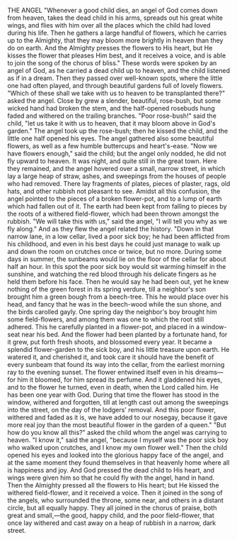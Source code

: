 THE ANGEL
"Whenever
a
good
child
dies,
an
angel
of
God
comes
down
from
heaven,
takes
the
dead
child
in
his
arms,
spreads
out
his
great
white
wings,
and
flies
with
him
over
all
the
places
which
the
child
had
loved
during
his
life.
Then
he
gathers
a
large
handful
of
flowers,
which
he
carries
up
to
the
Almighty,
that
they
may
bloom
more
brightly
in
heaven
than
they
do
on
earth.
And
the
Almighty
presses
the
flowers
to
His
heart,
but
He
kisses
the
flower
that
pleases
Him
best,
and
it
receives
a
voice,
and
is
able
to
join
the
song
of
the
chorus
of
bliss."
These
words
were
spoken
by
an
angel
of
God,
as
he
carried
a
dead
child
up
to
heaven,
and
the
child
listened
as
if
in
a
dream.
Then
they
passed
over
well-known
spots,
where
the
little
one
had
often
played,
and
through
beautiful
gardens
full
of
lovely
flowers.
"Which
of
these
shall
we
take
with
us
to
heaven
to
be
transplanted
there?"
asked
the
angel.
Close
by
grew
a
slender,
beautiful,
rose-bush,
but
some
wicked
hand
had
broken
the
stem,
and
the
half-opened
rosebuds
hung
faded
and
withered
on
the
trailing
branches.
"Poor
rose-bush!"
said
the
child,
"let
us
take
it
with
us
to
heaven,
that
it
may
bloom
above
in
God's
garden."
The
angel
took
up
the
rose-bush;
then
he
kissed
the
child,
and
the
little
one
half
opened
his
eyes.
The
angel
gathered
also
some
beautiful
flowers,
as
well
as
a
few
humble
buttercups
and
heart's-ease.
"Now
we
have
flowers
enough,"
said
the
child;
but
the
angel
only
nodded,
he
did
not
fly
upward
to
heaven.
It
was
night,
and
quite
still
in
the
great
town.
Here
they
remained,
and
the
angel
hovered
over
a
small,
narrow
street,
in
which
lay
a
large
heap
of
straw,
ashes,
and
sweepings
from
the
houses
of
people
who
had
removed.
There
lay
fragments
of
plates,
pieces
of
plaster,
rags,
old
hats,
and
other
rubbish
not
pleasant
to
see.
Amidst
all
this
confusion,
the
angel
pointed
to
the
pieces
of
a
broken
flower-pot,
and
to
a
lump
of
earth
which
had
fallen
out
of
it.
The
earth
had
been
kept
from
falling
to
pieces
by
the
roots
of
a
withered
field-flower,
which
had
been
thrown
amongst
the
rubbish.
"We
will
take
this
with
us,"
said
the
angel,
"I
will
tell
you
why
as
we
fly
along."
And
as
they
flew
the
angel
related
the
history.
"Down
in
that
narrow
lane,
in
a
low
cellar,
lived
a
poor
sick
boy;
he
had
been
afflicted
from
his
childhood,
and
even
in
his
best
days
he
could
just
manage
to
walk
up
and
down
the
room
on
crutches
once
or
twice,
but
no
more.
During
some
days
in
summer,
the
sunbeams
would
lie
on
the
floor
of
the
cellar
for
about
half
an
hour.
In
this
spot
the
poor
sick
boy
would
sit
warming
himself
in
the
sunshine,
and
watching
the
red
blood
through
his
delicate
fingers
as
he
held
them
before
his
face.
Then
he
would
say
he
had
been
out,
yet
he
knew
nothing
of
the
green
forest
in
its
spring
verdure,
till
a
neighbor's
son
brought
him
a
green
bough
from
a
beech-tree.
This
he
would
place
over
his
head,
and
fancy
that
he
was
in
the
beech-wood
while
the
sun
shone,
and
the
birds
carolled
gayly.
One
spring
day
the
neighbor's
boy
brought
him
some
field-flowers,
and
among
them
was
one
to
which
the
root
still
adhered.
This
he
carefully
planted
in
a
flower-pot,
and
placed
in
a
window-seat
near
his
bed.
And
the
flower
had
been
planted
by
a
fortunate
hand,
for
it
grew,
put
forth
fresh
shoots,
and
blossomed
every
year.
It
became
a
splendid
flower-garden
to
the
sick
boy,
and
his
little
treasure
upon
earth.
He
watered
it,
and
cherished
it,
and
took
care
it
should
have
the
benefit
of
every
sunbeam
that
found
its
way
into
the
cellar,
from
the
earliest
morning
ray
to
the
evening
sunset.
The
flower
entwined
itself
even
in
his
dreams—for
him
it
bloomed,
for
him
spread
its
perfume.
And
it
gladdened
his
eyes,
and
to
the
flower
he
turned,
even
in
death,
when
the
Lord
called
him.
He
has
been
one
year
with
God.
During
that
time
the
flower
has
stood
in
the
window,
withered
and
forgotten,
till
at
length
cast
out
among
the
sweepings
into
the
street,
on
the
day
of
the
lodgers'
removal.
And
this
poor
flower,
withered
and
faded
as
it
is,
we
have
added
to
our
nosegay,
because
it
gave
more
real
joy
than
the
most
beautiful
flower
in
the
garden
of
a
queen."
"But
how
do
you
know
all
this?"
asked
the
child
whom
the
angel
was
carrying
to
heaven.
"I
know
it,"
said
the
angel,
"because
I
myself
was
the
poor
sick
boy
who
walked
upon
crutches,
and
I
know
my
own
flower
well."
Then
the
child
opened
his
eyes
and
looked
into
the
glorious
happy
face
of
the
angel,
and
at
the
same
moment
they
found
themselves
in
that
heavenly
home
where
all
is
happiness
and
joy.
And
God
pressed
the
dead
child
to
His
heart,
and
wings
were
given
him
so
that
he
could
fly
with
the
angel,
hand
in
hand.
Then
the
Almighty
pressed
all
the
flowers
to
His
heart;
but
He
kissed
the
withered
field-flower,
and
it
received
a
voice.
Then
it
joined
in
the
song
of
the
angels,
who
surrounded
the
throne,
some
near,
and
others
in
a
distant
circle,
but
all
equally
happy.
They
all
joined
in
the
chorus
of
praise,
both
great
and
small,—the
good,
happy
child,
and
the
poor
field-flower,
that
once
lay
withered
and
cast
away
on
a
heap
of
rubbish
in
a
narrow,
dark
street.
